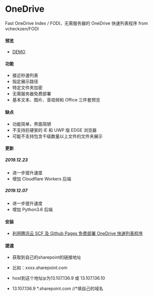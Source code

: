 # OneDrive 

Fast OneDrive Index / FODI，无需服务器的 OneDrive 快速列表程序
from vcheckzen/FODI

#### 预览

- [DEMO](https://logi.im/fodi.html)

#### 功能

- 接近秒速列表
- 指定展示路径
- 特定文件夹加密
- 无需服务器免费部署
- 基本文本、图片、音视频和 Office 三件套预览

#### 缺点

- 功能简单，界面简陋
- 不支持巨硬家的 IE 和 UWP 版 EDGE 浏览器
- 可能不支持包含千级数量以上文件的文件夹展示

#### 更新

##### 2019.12.23

- 进一步提升速度
- 增加 Cloudflare Workers 后端

##### 2019.12.07

- 进一步提升速度
- 增加 Python3.6 后端

#### 安装

- [利用腾讯云 SCF 及 Github Pages 免费部署 OneDrive 快速列表程序](https://logi.im/front-end/scf-fodi.html)

#### 提速

- 获取到自己的sharepoint的链接地址
- 比如：xxxx.sharepoint.com

- host到这个地址ip为13.107.136.9 或 13.107.136.10

- 13.107.136.9 *.sharepoint.com //*填自己的域名
